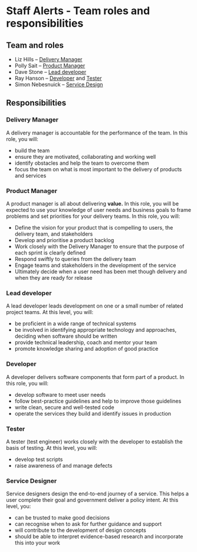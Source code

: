 # Staff Alerts - Team roles and responsibilities 

## Team and roles

* Liz Hills – [Delivery Manager](#delivery-manager)
* Polly Sait – [Product Manager](#product-manager)
* Dave Stone – [Lead developer](#lead-developer)
* Ray Hanson – [Developer](#developer) and [Tester](#tester)
* Simon Nebesnuick – [Service Design](#service-designer)

## Responsibilities

### Delivery Manager

A delivery manager is accountable for the performance of the team. In this role, you will:

* build the team
* ensure they are motivated, collaborating and working well
* identify obstacles and help the team to overcome them
* focus the team on what is most important to the delivery of products and services

### Product Manager

A product manager is all about delivering **value.** In this role, you will be expected to use your knowledge of user needs and business goals to frame problems and set priorities for your delivery teams. In this role, you will:

* Define the vision for your product that is compelling to users, the delivery team, and stakeholders 
* Develop and prioritise a product backlog
*	Work closely with the Delivery Manager to ensure that the purpose of each sprint is clearly defined
*	Respond swiftly to queries from the delivery team
*	Engage teams and stakeholders in the development of the service
*	Ultimately decide when a user need has been met though delivery and when they are ready for release

### Lead developer

A lead developer leads development on one or a small number of related project teams. At this level, you will:

* be proficient in a wide range of technical systems
* be involved in identifying appropriate technology and approaches, deciding when software should be written
* provide technical leadership, coach and mentor your team
* promote knowledge sharing and adoption of good practice

### Developer

A developer delivers software components that form part of a product. In this role, you will:

* develop software to meet user needs
* follow best-practice guidelines and help to improve those guidelines
* write clean, secure and well-tested code
* operate the services they build and identify issues in production

### Tester

A tester (test engineer) works closely with the developer to establish the basis of testing. At this level, you will:

* develop test scripts
* raise awareness of and manage defects

### Service Designer

Service designers design the end-to-end journey of a service. This helps a user complete their goal and government deliver a policy intent. At this level, you:

* can be trusted to make good decisions
* can recognise when to ask for further guidance and support
* will contribute to the development of design concepts
* should be able to interpret evidence-based research and incorporate this into your work
